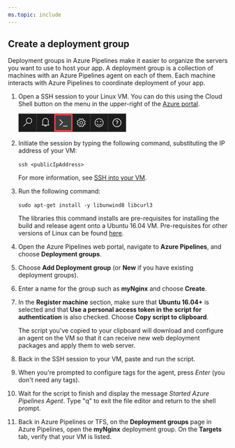 ```yaml
---
ms.topic: include
---
```


## Create a deployment group

Deployment groups in Azure Pipelines make it easier to organize the servers you want to use to host your app.
A deployment group is a collection of machines with an Azure Pipelines agent on each of them.
Each machine interacts with Azure Pipelines to coordinate deployment of your app.

1. Open a SSH session to your Linux VM. You can do this using the Cloud Shell button on the menu
   in the upper-right of the [Azure portal](https://portal.azure.com/).

   ![Azure portal cloud shell button](_img/cloud-shell-menu.png)

1. Initiate the session by typing the following command, substituting the IP address of your VM:   

   `ssh <publicIpAddress>`

   For more information, see [SSH into your VM](/azure/virtual-machines/linux/quick-create-cli#ssh-into-your-vm).

1. Run the following command:

   `sudo apt-get install -y libunwind8 libcurl3`

   The libraries this command installs are pre-requisites for installing the build and release agent
   onto a Ubuntu 16.04 VM. Pre-requisites for other versions of Linux can be found [here](../../agents/v2-linux.md).

1. Open the Azure Pipelines web portal, navigate to **Azure Pipelines**,
   and choose **Deployment groups**.

1. Choose **Add Deployment group** (or **New** if you have existing deployment groups).

1. Enter a name for the group such as **myNginx** and choose **Create**.

1. In the **Register machine** section, make sure that **Ubuntu 16.04+** is selected and that
   **Use a personal access token in the script for authentication** is also checked.
   Choose **Copy script to clipboard**.

   The script you've copied to your clipboard will download and configure an agent on the
   VM so that it can receive new web deployment packages and apply them to web server.

1. Back in the SSH session to your VM, paste and run the script.

1. When you're prompted to configure tags for the agent, press _Enter_ (you don't need any tags).

1. Wait for the script to finish and display the message *Started Azure Pipelines Agent*. Type "q" to exit the file editor and return to the shell prompt.

1. Back in Azure Pipelines or TFS, on the **Deployment groups** page in Azure Pipelines, open the **myNginx** deployment group.
   On the **Targets** tab, verify that your VM is listed.
